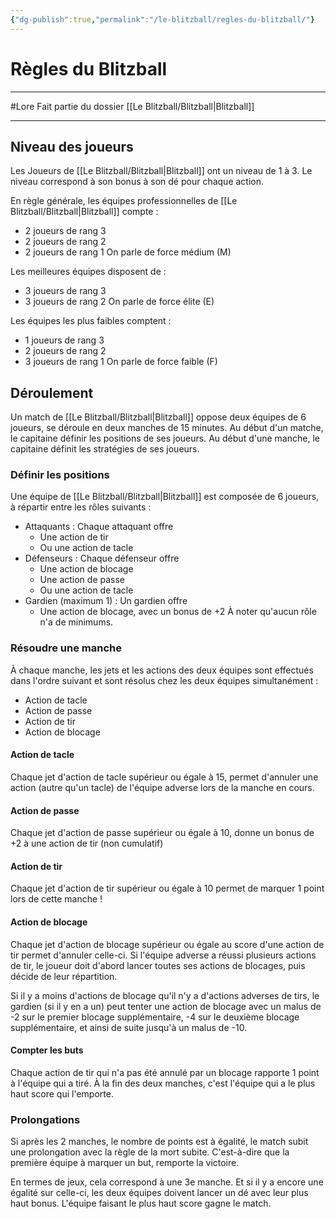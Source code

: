 ```yaml
---
{"dg-publish":true,"permalink":"/le-blitzball/regles-du-blitzball/"}
---
```


# Règles du Blitzball
---
#Lore 
Fait partie du dossier [[Le Blitzball/Blitzball\|Blitzball]]

-------
## Niveau des joueurs
Les Joueurs de [[Le Blitzball/Blitzball\|Blitzball]] ont un niveau de 1 à 3. Le niveau correspond à son bonus à son dé pour chaque action.

En règle générale, les équipes professionnelles de [[Le Blitzball/Blitzball\|Blitzball]] compte :
- 2 joueurs de rang 3
- 2 joueurs de rang 2
- 2 joueurs de rang 1
On parle de force médium (M)

Les meilleures équipes disposent de :
- 3 joueurs de rang 3
- 3 joueurs de rang 2
On parle de force élite (E)

Les équipes les plus faibles comptent :
- 1 joueurs de rang 3
- 2 joueurs de rang 2
- 3 joueurs de rang 1
On parle de force faible (F)
## Déroulement
Un match de [[Le Blitzball/Blitzball\|Blitzball]] oppose deux équipes de 6 joueurs, se déroule en deux manches de 15 minutes.
Au début d'un matche, le capitaine définir les positions de ses joueurs.
Au début d'une manche, le capitaine définit les stratégies de ses joueurs.
### Définir les positions
Une équipe de [[Le Blitzball/Blitzball\|Blitzball]] est composée de 6 joueurs, à répartir entre les rôles suivants :
- Attaquants : Chaque attaquant offre
	- Une action de tir
	- Ou une action de tacle
- Défenseurs : Chaque défenseur offre
	- Une action de blocage
	- Une action de passe
	- Ou une action de tacle
- Gardien (maximum 1) : Un gardien offre
	- Une action de blocage, avec un bonus de +2
À noter qu'aucun rôle n'a de minimums.
### Résoudre une manche
À chaque manche, les jets et les actions des deux équipes sont effectués dans l'ordre suivant et sont résolus chez les deux équipes simultanément :
- Action de tacle
- Action de passe
- Action de tir
- Action de blocage
#### Action de tacle
Chaque jet d'action de tacle supérieur ou égale à 15, permet d'annuler une action (autre qu'un tacle) de l'équipe adverse lors de la manche en cours.
#### Action de passe
Chaque jet d'action de passe supérieur ou égale à 10, donne un bonus de +2 à une action de tir (non cumulatif)
#### Action de tir
Chaque jet d'action de tir supérieur ou égale à 10 permet de marquer 1 point lors de cette manche !
#### Action de blocage
Chaque jet d'action de blocage supérieur ou égale au score d'une action de tir permet d'annuler celle-ci.
Si l'équipe adverse a réussi plusieurs actions de tir, le joueur doit d'abord lancer toutes ses actions de blocages, puis décide de leur répartition.

Si il y a moins d'actions de blocage qu'il n'y a d'actions adverses de tirs, le gardien (si il y en a un) peut tenter une action de blocage avec un malus de -2 sur le premier blocage supplémentaire, -4 sur le deuxième blocage supplémentaire, et ainsi de suite jusqu'à un malus de -10.
#### Compter les buts
Chaque action de tir qui n'a pas été annulé par un blocage rapporte 1 point à l'équipe qui a tiré.
À la fin des deux manches, c'est l'équipe qui a le plus haut score qui l'emporte.
### Prolongations
Si après les 2 manches, le nombre de points est à égalité, le match subit une prolongation avec la règle de la mort subite. C'est-à-dire que la première équipe à marquer un but, remporte la victoire.

En termes de jeux, cela correspond à une 3e manche. Et si il y a encore une égalité sur celle-ci, les deux équipes doivent lancer un dé avec leur plus haut bonus. L'équipe faisant le plus haut score gagne le match.
